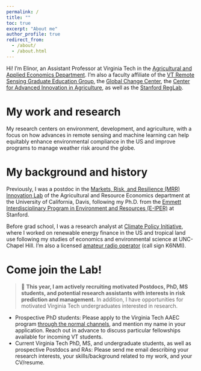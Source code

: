 ```yaml
---
permalink: /
title: ""
toc: true
excerpt: "About me"
author_profile: true
redirect_from: 
  - /about/
  - /about.html
---
```



Hi! I’m Elinor, an Assistant Professor at Virginia Tech in the [Agricultural and Applied Economics Department](https://aaec.vt.edu).  I’m also a faculty affiliate of the [VT Remote Sensing Graduate Education Group](https://rsigep.frec.vt.edu/), the [Global Change Center](https://www.globalchange.vt.edu/), the [Center for Advanced Innovation in Agriculture](https://caia.cals.vt.edu/), as well as the [Stanford RegLab](https://reglab.stanford.edu/).



My work and research
======
My research centers on environment, development, and agriculture, with a focus on how advances in remote sensing and machine learning can help equitably enhance environmental compliance in the US and improve programs to manage weather risk around the globe.


My background and history
======
Previously, I was a postdoc in the [Markets, Risk, and Resilience (MRR) Innovation Lab](https://basis.ucdavis.edu/) of the Agricultural and Resource Economics department at the University of California, Davis, following my Ph.D. from the [Emmett Interdisciplinary Program in Environment and Resources (E-IPER)](https://pangea.stanford.edu/eiper) at Stanford.

Before grad school, I was a research analyst at [Climate Policy Initiative](https://climatepolicyinitiative.org/), where I worked on renewable energy finance in the US and tropical land use following my studies of economics and environmental science at UNC-Chapel Hill. I’m also a licensed [amateur radio operator](https://www.fcc.gov/wireless/bureau-divisions/mobility-division/amateur-radio-service) (call sign K6NMI).


Come join the Lab!
======
> 📝 **This year, I am actively recruiting motivated Postdocs, PhD, MS students, and potential research assistants with interests in risk prediction and management.** In addition, I have opportunities for motivated Virginia Tech undergraduates interested in research.

* Prospective PhD students: Please apply to the Virginia Tech AAEC program [through the normal channels](https://aaec.vt.edu/academics/graduate/visiting.html), and mention my name in your application. Reach out in advance to discuss particular fellowships available for incoming VT students.
* Current Virginia Tech PhD, MS, and undergraduate students, as well as prospective Postdocs and RAs: Please send me email describing your research interests, your skills/background related to my work, and your CV/resume.


<!--Site-wide configuration
------
The main configuration file for the site is in the base directory in [_config.yml](https://github.com/academicpages/academicpages.github.io/blob/master/_config.yml), which defines the content in the sidebars and other site-wide features. You will need to replace the default variables with ones about yourself and your site's github repository. The configuration file for the top menu is in [_data/navigation.yml](https://github.com/academicpages/academicpages.github.io/blob/master/_data/navigation.yml). For example, if you don't have a portfolio or blog posts, you can remove those items from that navigation.yml file to remove them from the header.

Create content & metadata
------
For site content, there is one markdown file for each type of content, which are stored in directories like _publications, _talks, _posts, _teaching, or _pages. For example, each talk is a markdown file in the [_talks directory](https://github.com/academicpages/academicpages.github.io/tree/master/_talks). At the top of each markdown file is structured data in YAML about the talk, which the theme will parse to do lots of cool stuff. The same structured data about a talk is used to generate the list of talks on the [Talks page](https://academicpages.github.io/talks), each [individual page](https://academicpages.github.io/talks/2012-03-01-talk-1) for specific talks, the talks section for the [CV page](https://academicpages.github.io/cv), and the [map of places you've given a talk](https://academicpages.github.io/talkmap.html) (if you run this [python file](https://github.com/academicpages/academicpages.github.io/blob/master/talkmap.py) or [Jupyter notebook](https://github.com/academicpages/academicpages.github.io/blob/master/talkmap.ipynb), which creates the HTML for the map based on the contents of the _talks directory).

**Markdown generator**

I have also created [a set of Jupyter notebooks](https://github.com/academicpages/academicpages.github.io/tree/master/markdown_generator
) that converts a CSV containing structured data about talks or presentations into individual markdown files that will be properly formatted for the academicpages template. The sample CSVs in that directory are the ones I used to create my own personal website at stuartgeiger.com. My usual workflow is that I keep a spreadsheet of my publications and talks, then run the code in these notebooks to generate the markdown files, then commit and push them to the GitHub repository.

How to edit your site's GitHub repository
------
Many people use a git client to create files on their local computer and then push them to GitHub's servers. If you are not familiar with git, you can directly edit these configuration and markdown files directly in the github.com interface. Navigate to a file (like [this one](https://github.com/academicpages/academicpages.github.io/blob/master/_talks/2012-03-01-talk-1.md) and click the pencil icon in the top right of the content preview (to the right of the "Raw | Blame | History" buttons). You can delete a file by clicking the trashcan icon to the right of the pencil icon. You can also create new files or upload files by navigating to a directory and clicking the "Create new file" or "Upload files" buttons.

Example: editing a markdown file for a talk
![Editing a markdown file for a talk](/images/editing-talk.png)

For more info
------
More info about configuring academicpages can be found in [the guide](https://academicpages.github.io/markdown/). The [guides for the Minimal Mistakes theme](https://mmistakes.github.io/minimal-mistakes/docs/configuration/) (which this theme was forked from) might also be helpful. -->

